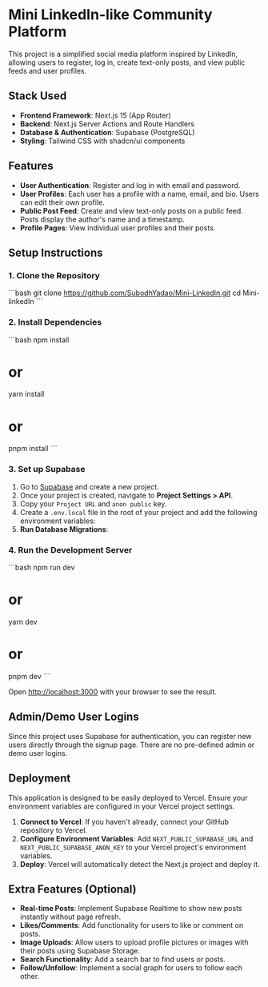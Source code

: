 # Mini LinkedIn-like Community Platform

This project is a simplified social media platform inspired by LinkedIn, allowing users to register, log in, create text-only posts, and view public feeds and user profiles.

## Stack Used

*   **Frontend Framework**: Next.js 15 (App Router)
*   **Backend**: Next.js Server Actions and Route Handlers
*   **Database & Authentication**: Supabase (PostgreSQL)
*   **Styling**: Tailwind CSS with shadcn/ui components

## Features

*   **User Authentication**: Register and log in with email and password.
*   **User Profiles**: Each user has a profile with a name, email, and bio. Users can edit their own profile.
*   **Public Post Feed**: Create and view text-only posts on a public feed. Posts display the author's name and a timestamp.
*   **Profile Pages**: View individual user profiles and their posts.

## Setup Instructions

### 1. Clone the Repository

\`\`\`bash
git clone https://github.com/SubodhYadao/Mini-LinkedIn.git
cd Mini-linkedIn
\`\`\`

### 2. Install Dependencies

\`\`\`bash
npm install
# or
yarn install
# or
pnpm install
\`\`\`

### 3. Set up Supabase

1.  Go to [Supabase](https://supabase.com/) and create a new project.
2.  Once your project is created, navigate to **Project Settings > API**.
3.  Copy your `Project URL` and `anon public` key.
4.  Create a `.env.local` file in the root of your project and add the following environment variables:
5.  **Run Database Migrations**:


### 4. Run the Development Server

\`\`\`bash
npm run dev
# or
yarn dev
# or
pnpm dev
\`\`\`

Open [http://localhost:3000](http://localhost:3000) with your browser to see the result.

## Admin/Demo User Logins

Since this project uses Supabase for authentication, you can register new users directly through the signup page. There are no pre-defined admin or demo user logins.

## Deployment

This application is designed to be easily deployed to Vercel. Ensure your environment variables are configured in your Vercel project settings.

1.  **Connect to Vercel**: If you haven't already, connect your GitHub repository to Vercel.
2.  **Configure Environment Variables**: Add `NEXT_PUBLIC_SUPABASE_URL` and `NEXT_PUBLIC_SUPABASE_ANON_KEY` to your Vercel project's environment variables.
3.  **Deploy**: Vercel will automatically detect the Next.js project and deploy it.

## Extra Features (Optional)

*   **Real-time Posts**: Implement Supabase Realtime to show new posts instantly without page refresh.
*   **Likes/Comments**: Add functionality for users to like or comment on posts.
*   **Image Uploads**: Allow users to upload profile pictures or images with their posts using Supabase Storage.
*   **Search Functionality**: Add a search bar to find users or posts.
*   **Follow/Unfollow**: Implement a social graph for users to follow each other.
